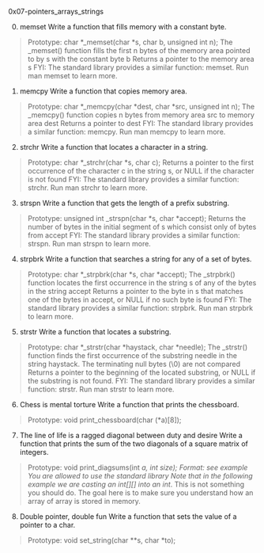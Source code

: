 0x07-pointers_arrays_strings

0. memset  Write a function that fills memory with a constant byte.
>Prototype: char *_memset(char *s, char b, unsigned int n);
>The _memset() function fills the first n bytes of the memory area pointed to by s with the constant byte b
>Returns a pointer to the memory area s
>FYI: The standard library provides a similar function: memset. Run man memset to learn more.

1. memcpy Write a function that copies memory area.
>Prototype: char *_memcpy(char *dest, char *src, unsigned int n);
>The _memcpy() function copies n bytes from memory area src to memory area dest
>Returns a pointer to dest
>FYI: The standard library provides a similar function: memcpy. Run man memcpy to learn more.

2. strchr Write a function that locates a character in a string.
>Prototype: char *_strchr(char *s, char c);
>Returns a pointer to the first occurrence of the character c in the string s, or NULL if the character is not found
>FYI: The standard library provides a similar function: strchr. Run man strchr to learn more.

3. strspn Write a function that gets the length of a prefix substring.
>Prototype: unsigned int _strspn(char *s, char *accept);
>Returns the number of bytes in the initial segment of s which consist only of bytes from accept
>FYI: The standard library provides a similar function: strspn. Run man strspn to learn more.

4. strpbrk Write a function that searches a string for any of a set of bytes.
>Prototype: char *_strpbrk(char *s, char *accept);
>The _strpbrk() function locates the first occurrence in the string s of any of the bytes in the string accept
>Returns a pointer to the byte in s that matches one of the bytes in accept, or NULL if no such byte is found
>FYI: The standard library provides a similar function: strpbrk. Run man strpbrk to learn more.

5. strstr  Write a function that locates a substring.
>Prototype: char *_strstr(char *haystack, char *needle);
>The _strstr() function finds the first occurrence of the substring needle in the string haystack. The terminating null bytes (\0) are not compared
>Returns a pointer to the beginning of the located substring, or NULL if the substring is not found.
>FYI: The standard library provides a similar function: strstr. Run man strstr to learn more.

6. Chess is mental torture Write a function that prints the chessboard.
>Prototype: void print_chessboard(char (*a)[8]);

7. The line of life is a ragged diagonal between duty and desire Write a function that prints the sum of the two diagonals of a square matrix of integers.
>Prototype: void print_diagsums(int *a, int size);
>Format: see example
>You are allowed to use the standard library
>Note that in the following example we are casting an int[][] into an int*. This is not something you should do. The goal here is to make sure you understand how an array of array is stored in memory.

8. Double pointer, double fun Write a function that sets the value of a pointer to a char.
>Prototype: void set_string(char **s, char *to);
